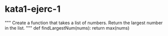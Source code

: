 # kata1-ejerc-1
"""
Create a function that takes a list of numbers. Return the largest number in the list.
"""
def findLargestNum(nums):
	return max(nums)
  
  
